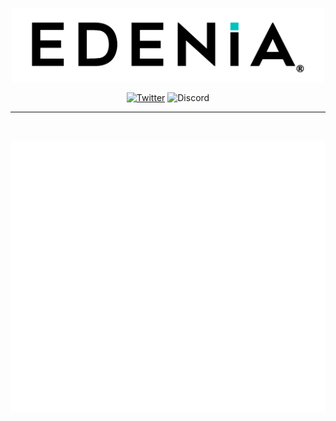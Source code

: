 <span align="center">

<a href="https://edenia.com"><img width="500" alt="image" src="https://raw.githubusercontent.com/edenia/.github/master/.github/workflows/images/edenia-logo.png"></img></a>

[![Twitter](https://img.shields.io/twitter/follow/EdeniaWeb3?style=for-the-badge)](https://twitter.com/EdeniaWeb3)
![Discord](https://img.shields.io/discord/892385699616153600?color=black&label=discord&logo=discord&logoColor=white&style=for-the-badge)

---

<br />

![Metrics](/profile/metrics.svg)

</span>